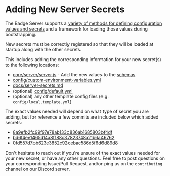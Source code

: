 # Adding New Server Secrets

The Badge Server supports a [variety of methods for defining configuration values and secrets](./server-secrets.md) and a framework for loading those values during bootstrapping.

New secrets must be correctly registered so that they will be loaded at startup along with the other secrets.

This includes adding the corresponding information for your new secret(s) to the following locations:

- [core/server/server.js](https://github.com/badges/shields/blob/master/core/server/server.js) - Add the new values to the [schemas](https://github.com/badges/shields/blob/master/core/server/server.js#L118-L193)
- [config/custom-environment-variables.yml](https://github.com/badges/shields/blob/master/config/custom-environment-variables.yml)
- [docs/server-secrets.md](https://github.com/badges/shields/blob/master/doc/server-secrets.md)
- (optional) [config/default.yml](https://github.com/badges/shields/blob/master/config/default.yml)
- (optional) any other template config files (e.g. `config/local.template.yml`)

The exact values needed will depend on what type of secret you are adding, but for reference a few commits are included below which added secrets:

- [8a9efb2fc99f97e78ab133c836ab1685803bf4df](https://github.com/badges/shields/commit/8a9efb2fc99f97e78ab133c836ab1685803bf4df)
- [bd6f4ee1465d14a8f188c37823748a21b6a46762](https://github.com/badges/shields/commit/bd6f4ee1465d14a8f188c37823748a21b6a46762)
- [0fd557d7bb623e3852c92cebac586d5f6d6d89d8](https://github.com/badges/shields/commit/0fd557d7bb623e3852c92cebac586d5f6d6d89d8)

Don't hesitate to reach out if you're unsure of the exact values needed for your new secret, or have any other questions. Feel free to post questions on your corresponding Issue/Pull Request, and/or ping us on the `contributing` channel on our Discord server.
